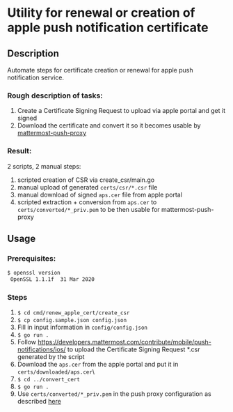 # Utility for renewal or creation of apple push notification certificate
## Description
Automate steps for certificate creation or renewal for apple push notification service.

### Rough description of tasks:
1. Create a Certificate Signing Request to upload via apple portal and get it signed
2. Download the certificate and convert it so it becomes usable by [mattermost-push-proxy](https://github.com/skymailbr/proxy-push-notification)

### Result:
2 scripts, 2 manual steps:
1. scripted creation of CSR via create_csr/main.go
2. manual upload of generated `certs/csr/*.csr` file
3. manual download of signed `aps.cer` file from apple portal
4. scripted extraction + conversion from `aps.cer` to `certs/converted/*_priv.pem` to be then usable for mattermost-push-proxy

## Usage
### Prerequisites:
```bash
$ openssl version
 OpenSSL 1.1.1f  31 Mar 2020
```

### Steps
1. `$ cd cmd/renew_apple_cert/create_csr`
2. `$ cp config.sample.json config.json`
3. Fill in input information in `config/config.json`
4. `$ go run .`
5. Follow https://developers.mattermost.com/contribute/mobile/push-notifications/ios/ to upload the Certificate Signing Request *.csr generated by the script
6. Download the `aps.cer` from the apple portal and put it in `certs/downloaded/aps.cer`\
7. `$ cd ../convert_cert`
8. `$ go run .`
9. Use `certs/converted/*_priv.pem` in the push proxy configuration as described [here](https://developers.mattermost.com/contribute/mobile/push-notifications/service/#set-up-mattermost-push-notification-service-to-send-ios-push-notifications)
